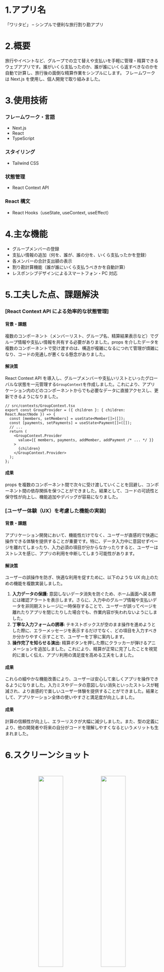 # 1.アプリ名

「ワリタビ」 – シンプルで便利な旅行割り勘アプリ

# 2.概要

旅行やイベントなど、グループでの立て替えや支払いを手軽に管理・精算できるウェブアプリです。誰がいくら支払ったのか、誰が誰にいくら返すべきなのかを自動で計算し、旅行後の面倒な精算作業をシンプルにします。
フレームワークは Next.js を使用し、個人開発で取り組みました。

# 3.使用技術

### フレームワーク・言語

- Next.js
- React
- TypeScript

### スタイリング

- Tailwind CSS

### 状態管理

- React Context API

### React 構文

- React Hooks（useState, useContext, useEffect）

# 4.主な機能

- グループメンバーの登録
- 支払い情報の追加（何を、誰が、誰の分を、いくら支払ったかを登録）
- 各メンバーの合計支出額の表示
- 割り勘計算機能（誰が誰にいくら支払うべきかを自動計算）
- レスポンシブデザインによるスマートフォン・PC 対応

# 5.工夫した点、課題解決

### [React Context API による効率的な状態管理]

#### 背景・課題

複数のコンポーネント（メンバーリスト、グループ名、精算結果表示など）でグループ情報や支払い情報を共有する必要がありました。props を介したデータを複数のコンポーネントで受け渡すのは、構造が複雑になるにつれて管理が煩雑になり、コードの見通しが悪くなる懸念がありました。

#### 解決策

React Context API を導入し、グループメンバーや支払いリストといったグローバルな状態を一元管理する`GroupContext`を作成しました。これにより、アプリケーション内のどのコンポーネントからでも必要なデータに直接アクセスし、更新できるようになりました。

```tsx
// src/contexts/GroupContext.tsx
export const GroupProvider = ({ children }: { children: React.ReactNode }) => {
  const [members, setMembers] = useState<Member[]>([]);
  const [payments, setPayments] = useState<Payment[]>([]);
  // ...
  return (
    <GroupContext.Provider
      value={{ members, payments, addMember, addPayment /* ... */ }}
    >
      {children}
    </GroupContext.Provider>
  );
};
```

#### 成果

props を複数のコンポーネント間で次々に受け渡していくことを回避し、コンポーネント間の依存関係を保つことができました。結果として、コードの可読性と保守性が向上し、機能追加やデバッグが容易になりました。

### [ユーザー体験（UX）を考慮した機能の実装]

#### 背景・課題

アプリケーション開発において、機能性だけでなく、ユーザーが直感的で快適に操作できる体験を提供することが重要です。特に、データ入力中に意図せずページを離れてしまったり、入力必須の項目が分からなかったりすると、ユーザーはストレスを感じ、アプリの利用を中断してしまう可能性があります。

#### 解決策

ユーザーの誤操作を防ぎ、快適な利用を促すために、以下のような UX 向上のための機能を複数実装しました。

1.  **入力データの保護:** 意図しないデータ消失を防ぐため、ホーム画面へ戻る際には確認アラートを表示します。さらに、入力中のグループ情報や支払いデータを非同期ストレージに一時保存することで、ユーザーが誤ってページを離れたりアプリを閉じたりした場合でも、作業内容が失われないようにしました。
2.  **丁寧な入力フォームの誘導:** テキストボックスが空のまま操作を進めようとした際に、エラーメッセージを表示するだけでなく、どの項目を入力すべきか分かりやすく示すことで、ユーザーを丁寧に案内します。
3.  **操作完了を知らせる演出:** 精算ボタンを押した際にクラッカーが弾けるアニメーションを追加しました。これにより、精算が正常に完了したことを視覚的に楽しく伝え、アプリ利用の満足度を高める工夫をしました。

#### 成果

これらの細やかな機能改善により、ユーザーは安心して楽しくアプリを操作できるようになりました。入力ミスやデータの意図しない消失といったストレスが軽減され、より直感的で楽しいユーザー体験を提供することができました。結果として、アプリケーション全体の使いやすさと満足度が向上しました。

#### 成果

計算の信頼性が向上し、エラーリスクが大幅に減少しました。また、型の定義により、他の開発者や将来の自分がコードを理解しやすくなるというメリットも生まれました。

# 6.スクリーンショット

<img src="./public/image/w_1.png" alt=""/>
<img src="./public/image/w_2.png" alt=""/>
<img src="./public/image/w_3.png" alt=""/>
<img src="./public/image/w_4.png" alt=""/>
<p align="center">
  <img src="./public/image/m_1.jpg" alt="" width="40%"/>
  <img src="./public/image/m_2.jpg" alt="" width="40%" />
</p>


<p align="center">
  <img src="./public/image/m_3.jpg" alt="" width="40%"/>
  <img src="./public/image/m_4.jpg" alt="" width="40%" />
</p>



# 7.まとめ

本アプリ「ワリタビ」は、グループでの精算をスムーズにすることを目指して開発しました。Next.js と TypeScript を用いた開発を通じて、フロントエンド開発のスキルを実践的に深めることができました。特に、Context API による状態管理や、型安全を意識した開発の重要性を学びました。
今後は、複数外貨での割り勘機能や、グループ共有機能などを追加し、より実用的なアプリケーションへと改善していく予定です。
